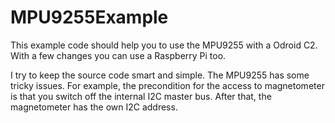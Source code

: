 # MPU9255Example

This example code should help you to use the MPU9255 with a Odroid C2. With a few changes you can use a Raspberry Pi too. 

I try to keep the source code smart and simple. The MPU9255 has some tricky issues. For example, the precondition for the access to magnetometer is that you switch off the internal I2C master bus. After that, the magnetometer has the own I2C address.  
